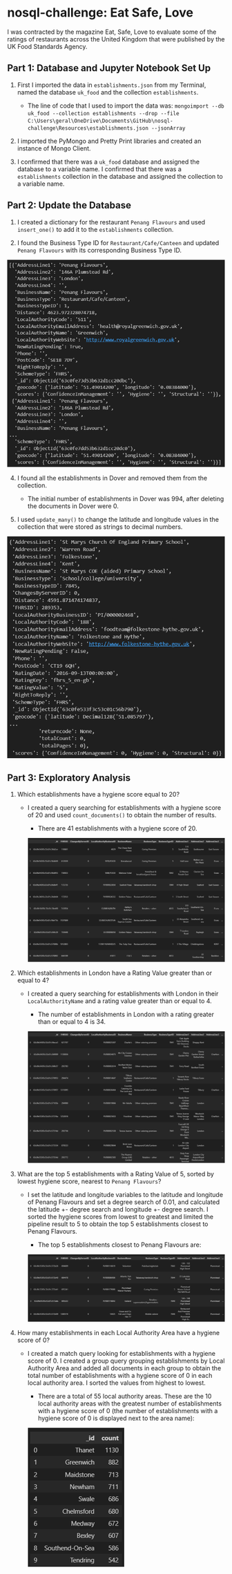 # nosql-challenge: Eat Safe, Love
I was contracted by the magazine Eat, Safe, Love to evaluate some of the ratings of restaurants across the United Kingdom that were published by the UK Food Standards Agency.

## Part 1: Database and Jupyter Notebook Set Up
1. First I imported the data in `establishments.json` from my Terminal, named the database `uk_food` and the collection `establishments`.
    - The line of code that I used to import the data was: 
        `mongoimport --db uk_food --collection establishments --drop --file C:\Users\geral\OneDrive\Documents\GitHub\nosql-challenge\Resources\establishments.json --jsonArray`

2. I imported the PyMongo and Pretty Print libraries and created an instance of Mongo Client.

3. I confirmed that there was a `uk_food` database and assigned the database to a variable name. I confirmed that there was a `establishments` collection in the database and assigned the collection to a variable name.

## Part 2: Update the Database
1. I created a dictionary for the restaurant `Penang Flavours` and used `insert_one()` to add it to the `establishments` collection.

2. I found the Business Type ID for `Restaurant/Cafe/Canteen` and updated `Penang Flavours` with its corresponding Business Type ID.

![alt text](https://github.com/glongo001/nosql-challenge/blob/main/Images/new_restaurant.png)

4. I found all the establishments in Dover and removed them from the collection.
    - The initial number of establishments in Dover was 994, after deleting the documents in Dover were 0.

5. I used `update_many()` to change the latitude and longitude values in the collection that were stored as strings to decimal numbers.

![alt text](https://github.com/glongo001/nosql-challenge/blob/main/Images/number_coordinates.png)

## Part 3: Exploratory Analysis
1. Which establishments have a hygiene score equal to 20?
    - I created a query searching for establishments with a hygiene score of 20 and used `count_documents()` to obtain the number of results.
        - There are 41 establishments with a hygiene score of 20.

        ![alt text](https://github.com/glongo001/nosql-challenge/blob/main/Images/hygiene_20.png)

2. Which establishments in London have a Rating Value greater than or equal to 4?
    - I created a query searching for establishments with London in their `LocalAuthorityName` and a rating value greater than or equal to 4.
        - The number of establishments in London with a rating greater than or equal to 4 is 34.

        ![alt text](https://github.com/glongo001/nosql-challenge/blob/main/Images/ratingvalue_4more.png)

3. What are the top 5 establishments with a Rating Value of 5, sorted by lowest hygiene score, nearest to `Penang Flavours`?
    - I set the latitude and longitude variables to the latitude and longitude of Penang Flavours and set a degree search of 0.01, and calculated the latitude +- degree search and longitude +- degree search. I sorted the hygiene scores from lowest to greatest and limited the pipeline result to 5 to obtain the top 5 establishments closest to Penang Flavours.
        - The top 5 establishments closest to Penang Flavours are:

        ![alt text](https://github.com/glongo001/nosql-challenge/blob/main/Images/top5.png)

4. How many establishments in each Local Authority Area have a hygiene score of 0?
    - I created a match query looking for establishments with a hygiene score of 0. I created a group query grouping establishments by Local Authority Area and added all documents in each group to obtain the total number of establishments with a hygiene score of 0 in each local authority area. I sorted the values from highest to lowest.
        - There are a total of 55 local authority areas. These are the 10 local authority areas with the greatest number of establishments with a hygiene score of 0 (the number of establishments with a hygiene score of 0 is displayed next to the area name):

        ![alt text](https://github.com/glongo001/nosql-challenge/blob/main/Images/hygiene_0.png)

